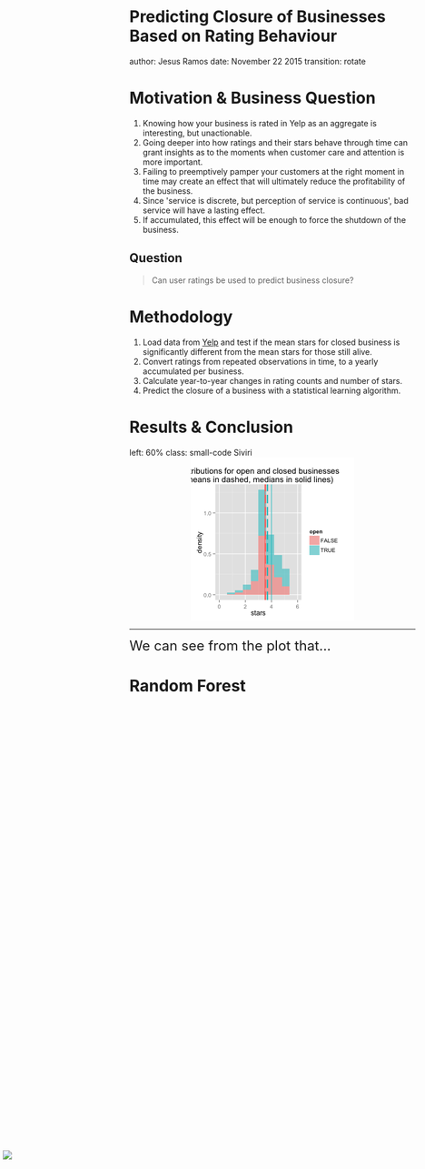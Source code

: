 <style>
.reveal h1, .reveal h2, .reveal h3 {
  word-wrap: normal;
  -moz-hyphens: none;
}

.small-code pre code {
  font-size: 15px;
}

.footer {
    color: black; background: #E8E8E8;
    position: fixed; top: 90%;
    text-align:center; width:100%;
}

.midcenter {
    position: fixed;
    top: 50%;
    left: 50%;
    width: 400px;
    height: 400px;
}

.footer {
    color: black; background: #E8E8E8;
    position: fixed; top: 50%;
    text-align:left; width:100%;
}
</style>

Predicting Closure of Businesses Based on Rating Behaviour
===
author: Jesus Ramos
date: November 22 2015
transition: rotate
<div class="midcenter" style="background-color:transparent; border:0px; box-shadow:none; margin-left:-475px; margin-top:100px;">
<img src="http://vignette2.wikia.nocookie.net/fleck/images/c/c8/Yelp_Logo.png/revision/latest?cb=20110828035920"></img>
</div>

Motivation & Business Question
===
1. Knowing how your business is rated in Yelp as an aggregate is interesting, but unactionable.
2. Going deeper into how ratings and their stars behave through time can grant insights as to the moments when customer care and attention is more important.
3. Failing to preemptively pamper your customers at the right moment in time may create an effect that will ultimately reduce the profitability of the business.
4. Since 'service is discrete, but perception of service is continuous', bad service will have a lasting effect.
5. If accumulated, this effect will be enough to force the shutdown of the business.

## Question
> Can user ratings be used to predict business closure?

Methodology
===
1. Load data from [Yelp](https://d396qusza40orc.cloudfront.net/dsscapstone/dataset/yelp_dataset_challenge_academic_dataset.zip) and test if the mean stars for closed business is significantly different from the mean stars for those still alive.
2. Convert ratings from repeated observations in time, to a yearly accumulated per business.
2. Calculate year-to-year changes in rating counts and number of stars.
3. Predict the closure of a business with a statistical learning algorithm.

Results & Conclusion 
===
left: 60%
class: small-code
Siviri
<img src="dsscapstone-figure/unnamed-chunk-1-1.png" title="plot of chunk unnamed-chunk-1" alt="plot of chunk unnamed-chunk-1" style="display: block; margin: auto;" />
***
<font size="5">We can see from the plot that...</font>

Random Forest
===
